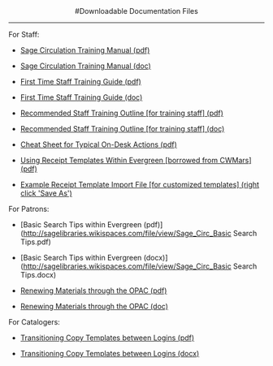 <center>
#Downloadable Documentation Files
</center>
<hr size=2>

For Staff:

- [Sage Circulation Training Manual (pdf)](http://sagelibraries.wikispaces.com/file/view/Sage_Evergreen_Training_Circulation_Manual.pdf)

- [Sage Circulation Training Manual (doc)](http://sagelibraries.wikispaces.com/file/view/Sage_Evergreen_Training_Circulation_Manual.doc)

- [First Time Staff Training Guide (pdf)](http://sagelibraries.wikispaces.com/file/view/Sage_First_Time_Staff_EG_Training.pdf)

- [First Time Staff Training Guide (doc)](http://sagelibraries.wikispaces.com/file/view/Sage_First_Time_Staff_EG_Training.doc)

- [Recommended Staff Training Outline [for training staff] (pdf)](http://sagelibraries.wikispaces.com/file/view/Sage_Rec_Staff_Training_Outline.pdf)

- [Recommended Staff Training Outline [for training staff] (doc)](http://sagelibraries.wikispaces.com/file/view/Sage_Rec_Staff_Training_Outline)

- [Cheat Sheet for Typical On-Desk Actions (pdf)](http://sagelibraries.wikispaces.com/file/view/Sage_Cheat_Sheet.pdf)

- [Using Receipt Templates Within Evergreen [borrowed from CWMars] (pdf)](http://sagelibraries.wikispaces.com/file/view/Sage_Receipt_Templates_in_Evergreen.pdf)

- [Example Receipt Template Import File [for customized templates] (right click 'Save As')](http://sagelibraries.wikispaces.com/file/view/Sage_ReceiptTemplates_CWMARS.txt)

For Patrons:

- [Basic Search Tips within Evergreen (pdf)](http://sagelibraries.wikispaces.com/file/view/Sage_Circ_Basic Search Tips.pdf)

- [Basic Search Tips within Evergreen (docx)](http://sagelibraries.wikispaces.com/file/view/Sage_Circ_Basic Search Tips.docx)

- [Renewing Materials through the OPAC (pdf)](http://sagelibraries.wikispaces.com/file/view/Sage_Circ_Renewing_Materials_Through_the_OPAC.pdf)

- [Renewing Materials through the OPAC (doc)](http://sagelibraries.wikispaces.com/file/view/Sage_Circ_Renewing_Materials_Through_the_OPAC.doc)

For Catalogers:

- [Transitioning Copy Templates between Logins (pdf)](http://sagelibraries.wikispaces.com/file/view/Sage_Catalog_Login_Transition.pdf)

- [Transitioning Copy Templates between Logins (docx)](http://sagelibraries.wikispaces.com/file/view/Sage_Catalog_Login_Transition.docx)